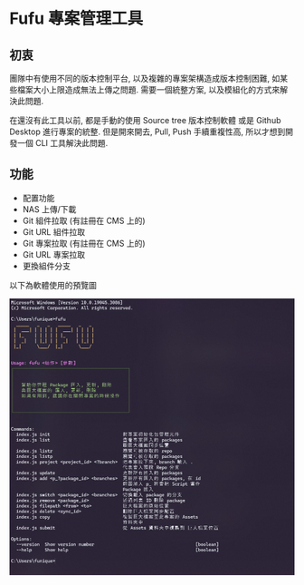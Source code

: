 # Fufu 專案管理工具

## 初衷

團隊中有使用不同的版本控制平台, 以及複雜的專案架構造成版本控制困難, 如某些檔案大小上限造成無法上傳之問題. 需要一個統整方案, 以及模組化的方式來解決此問題.

在還沒有此工具以前, 都是手動的使用 Source tree 版本控制軟體 或是 Github Desktop 進行專案的統整. 但是開來開去, Pull, Push 手續重複性高, 所以才想到開發一個 CLI 工具解決此問題.

## 功能

* 配置功能
* NAS 上傳/下載
* Git 組件拉取 (有註冊在 CMS 上的)
* Git URL 組件拉取
* Git 專案拉取 (有註冊在 CMS 上的)
* Git URL 專案拉取
* 更換組件分支

以下為軟體使用的預覽圖

![](./../images/Fufu.png)